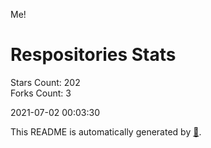 Me!

# Respositories Stats
Stars Count: 202  
Forks Count: 3

2021-07-02 00:03:30  

This README is automatically generated by [🐰](https://github.com/rnitta/rnitta).
